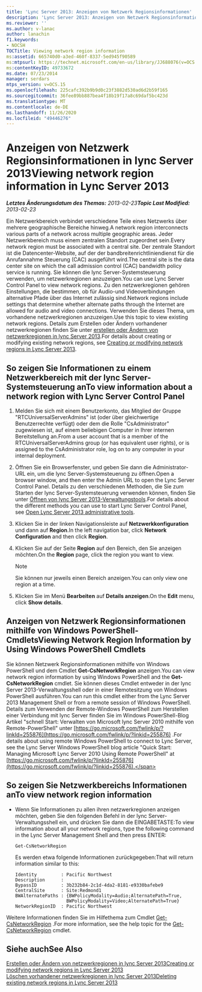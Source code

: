 ```yaml
---
title: 'Lync Server 2013: Anzeigen von Netzwerk Regionsinformationen'
description: 'Lync Server 2013: Anzeigen von Netzwerk Regionsinformationen.'
ms.reviewer: ''
ms.author: v-lanac
author: lanachin
f1.keywords:
- NOCSH
TOCTitle: Viewing network region information
ms:assetid: 665740d0-a3ed-460f-8337-5ed945f90589
ms:mtpsurl: https://technet.microsoft.com/en-us/library/JJ688076(v=OCS.15)
ms:contentKeyID: 49733672
ms.date: 07/23/2014
manager: serdars
mtps_version: v=OCS.15
ms.openlocfilehash: 225cafc392b9b9d0c23f3882d530ad6d2b59f165
ms.sourcegitcommit: 36fee89bb887bea4f18b19f17a8c69daf5bc423d
ms.translationtype: MT
ms.contentlocale: de-DE
ms.lasthandoff: 11/26/2020
ms.locfileid: "49446276"
---
```

# <a name="viewing-network-region-information-in-lync-server-2013"></a><span data-ttu-id="ce40b-103">Anzeigen von Netzwerk Regionsinformationen in lync Server 2013</span><span class="sxs-lookup"><span data-stu-id="ce40b-103">Viewing network region information in Lync Server 2013</span></span>

<div data-xmlns="http://www.w3.org/1999/xhtml">

<div class="topic" data-xmlns="http://www.w3.org/1999/xhtml" data-msxsl="urn:schemas-microsoft-com:xslt" data-cs="https://msdn.microsoft.com/">

<div data-asp="https://msdn2.microsoft.com/asp">



</div>

<div id="mainSection">

<div id="mainBody"><span data-ttu-id="ce40b-104">

<span> </span></span><span class="sxs-lookup"><span data-stu-id="ce40b-104">

<span> </span></span></span>

<span data-ttu-id="ce40b-105">_**Letztes Änderungsdatum des Themas:** 2013-02-23_</span><span class="sxs-lookup"><span data-stu-id="ce40b-105">_**Topic Last Modified:** 2013-02-23_</span></span>

<span data-ttu-id="ce40b-106">Ein Netzwerkbereich verbindet verschiedene Teile eines Netzwerks über mehrere geographische Bereiche hinweg.</span><span class="sxs-lookup"><span data-stu-id="ce40b-106">A network region interconnects various parts of a network across multiple geographic areas.</span></span> <span data-ttu-id="ce40b-107">Jeder Netzwerkbereich muss einem zentralen Standort zugeordnet sein.</span><span class="sxs-lookup"><span data-stu-id="ce40b-107">Every network region must be associated with a central site.</span></span> <span data-ttu-id="ce40b-108">Der zentrale Standort ist die Datencenter-Website, auf der der bandbreitenrichtliniendienst für die Anrufannahme Steuerung (CAC) ausgeführt wird.</span><span class="sxs-lookup"><span data-stu-id="ce40b-108">The central site is the data center site on which the call admission control (CAC) bandwidth policy service is running.</span></span> <span data-ttu-id="ce40b-109">Sie können die lync Server-Systemsteuerung verwenden, um netzwerkregionen anzuzeigen.</span><span class="sxs-lookup"><span data-stu-id="ce40b-109">You can use Lync Server Control Panel to view network regions.</span></span> <span data-ttu-id="ce40b-110">Zu den netzwerkregionen gehören Einstellungen, die bestimmen, ob für Audio-und Videoverbindungen alternative Pfade über das Internet zulässig sind.</span><span class="sxs-lookup"><span data-stu-id="ce40b-110">Network regions include settings that determine whether alternate paths through the Internet are allowed for audio and video connections.</span></span> <span data-ttu-id="ce40b-111">Verwenden Sie dieses Thema, um vorhandene netzwerkregionen anzuzeigen.</span><span class="sxs-lookup"><span data-stu-id="ce40b-111">Use this topic to view existing network regions.</span></span> <span data-ttu-id="ce40b-112">Details zum Erstellen oder Ändern vorhandener netzwerkregionen finden Sie unter [erstellen oder Ändern von netzwerkregionen in lync Server 2013](lync-server-2013-creating-or-modifying-network-regions.md).</span><span class="sxs-lookup"><span data-stu-id="ce40b-112">For details about creating or modifying existing network regions, see [Creating or modifying network regions in Lync Server 2013](lync-server-2013-creating-or-modifying-network-regions.md).</span></span>

<div>

## <a name="to-view-information-about-a-network-region-with-lync-server-control-panel"></a><span data-ttu-id="ce40b-113">So zeigen Sie Informationen zu einem Netzwerkbereich mit der lync Server-Systemsteuerung an</span><span class="sxs-lookup"><span data-stu-id="ce40b-113">To view information about a network region with Lync Server Control Panel</span></span>

1.  <span data-ttu-id="ce40b-114">Melden Sie sich mit einem Benutzerkonto, das Mitglied der Gruppe "RTCUniversalServerAdmins" ist (oder über gleichwertige Benutzerrechte verfügt) oder dem die Rolle "CsAdministrator" zugewiesen ist, auf einem beliebigen Computer in Ihrer internen Bereitstellung an.</span><span class="sxs-lookup"><span data-stu-id="ce40b-114">From a user account that is a member of the RTCUniversalServerAdmins group (or has equivalent user rights), or is assigned to the CsAdministrator role, log on to any computer in your internal deployment.</span></span>

2.  <span data-ttu-id="ce40b-115">Öffnen Sie ein Browserfenster, und geben Sie dann die Administrator-URL ein, um die lync Server-Systemsteuerung zu öffnen.</span><span class="sxs-lookup"><span data-stu-id="ce40b-115">Open a browser window, and then enter the Admin URL to open the Lync Server Control Panel.</span></span> <span data-ttu-id="ce40b-116">Details zu den verschiedenen Methoden, die Sie zum Starten der lync Server-Systemsteuerung verwenden können, finden Sie unter [Öffnen von lync Server 2013-Verwaltungstools](lync-server-2013-open-lync-server-administrative-tools.md).</span><span class="sxs-lookup"><span data-stu-id="ce40b-116">For details about the different methods you can use to start Lync Server Control Panel, see [Open Lync Server 2013 administrative tools](lync-server-2013-open-lync-server-administrative-tools.md).</span></span>

3.  <span data-ttu-id="ce40b-117">Klicken Sie in der linken Navigationsleiste auf **Netzwerkkonfiguration** und dann auf **Region**.</span><span class="sxs-lookup"><span data-stu-id="ce40b-117">In the left navigation bar, click **Network Configuration** and then click **Region**.</span></span>

4.  <span data-ttu-id="ce40b-118">Klicken Sie auf der Seite **Region** auf den Bereich, den Sie anzeigen möchten.</span><span class="sxs-lookup"><span data-stu-id="ce40b-118">On the **Region** page, click the region you want to view.</span></span>
    
    <div>
    

    > [!NOTE]  
    > <span data-ttu-id="ce40b-119">Sie können nur jeweils einen Bereich anzeigen.</span><span class="sxs-lookup"><span data-stu-id="ce40b-119">You can only view one region at a time.</span></span>

    
    </div>

5.  <span data-ttu-id="ce40b-120">Klicken Sie im Menü **Bearbeiten** auf **Details anzeigen**.</span><span class="sxs-lookup"><span data-stu-id="ce40b-120">On the **Edit** menu, click **Show details**.</span></span>

</div>

<div>

## <a name="viewing-network-region-information-by-using-windows-powershell-cmdlets"></a><span data-ttu-id="ce40b-121">Anzeigen von Netzwerk Regionsinformationen mithilfe von Windows PowerShell-Cmdlets</span><span class="sxs-lookup"><span data-stu-id="ce40b-121">Viewing Network Region Information by Using Windows PowerShell Cmdlets</span></span>

<span data-ttu-id="ce40b-122">Sie können Netzwerk Regionsinformationen mithilfe von Windows PowerShell und dem Cmdlet **Get-CsNetworkRegion** anzeigen.</span><span class="sxs-lookup"><span data-stu-id="ce40b-122">You can view network region information by using Windows PowerShell and the **Get-CsNetworkRegion** cmdlet.</span></span> <span data-ttu-id="ce40b-123">Sie können dieses Cmdlet entweder in der lync Server 2013-Verwaltungsshell oder in einer Remotesitzung von Windows PowerShell ausführen.</span><span class="sxs-lookup"><span data-stu-id="ce40b-123">You can run this cmdlet either from the Lync Server 2013 Management Shell or from a remote session of Windows PowerShell.</span></span> <span data-ttu-id="ce40b-124">Details zum Verwenden der Remote-Windows PowerShell zum Herstellen einer Verbindung mit lync Server finden Sie im Windows PowerShell-Blog Artikel "schnell Start: Verwalten von Microsoft lync Server 2010 mithilfe von Remote-PowerShell" unter [https://go.microsoft.com/fwlink/p/?linkId=255876](https://go.microsoft.com/fwlink/p/?linkid=255876) .</span><span class="sxs-lookup"><span data-stu-id="ce40b-124">For details about using remote Windows PowerShell to connect to Lync Server, see the Lync Server Windows PowerShell blog article "Quick Start: Managing Microsoft Lync Server 2010 Using Remote PowerShell" at [https://go.microsoft.com/fwlink/p/?linkId=255876](https://go.microsoft.com/fwlink/p/?linkid=255876).</span></span>

<div>

## <a name="to-view-network-region-information"></a><span data-ttu-id="ce40b-125">So zeigen Sie Netzwerkbereichs Informationen an</span><span class="sxs-lookup"><span data-stu-id="ce40b-125">To view network region information</span></span>

  - <span data-ttu-id="ce40b-126">Wenn Sie Informationen zu allen ihren netzwerkregionen anzeigen möchten, geben Sie den folgenden Befehl in der lync Server-Verwaltungsshell ein, und drücken Sie dann die EINGABETASTE:</span><span class="sxs-lookup"><span data-stu-id="ce40b-126">To view information about all your network regions, type the following command in the Lync Server Management Shell and then press ENTER:</span></span>
    
        Get-CsNetworkRegion
    
    <span data-ttu-id="ce40b-127">Es werden etwa folgende Informationen zurückgegeben:</span><span class="sxs-lookup"><span data-stu-id="ce40b-127">That will return information similar to this:</span></span>
    
        Identity         : Pacific Northwest
        Description      :
        BypassID         : 3b232b84-2c1d-4da2-8181-e9330bafebe9
        CentralSite      : Site:Redmond1
        BWAlternatePaths : {BWPolicyModality=Audio;AlternatePath=True, 
                           BWPolicyModality=Video;AlternatePath=True}
        NetworkRegionID  : Pacific Northwest

</div>

<span data-ttu-id="ce40b-128">Weitere Informationen finden Sie im Hilfethema zum Cmdlet [Get-CsNetworkRegion](https://docs.microsoft.com/powershell/module/skype/Get-CsNetworkRegionLink) .</span><span class="sxs-lookup"><span data-stu-id="ce40b-128">For more information, see the help topic for the [Get-CsNetworkRegion](https://docs.microsoft.com/powershell/module/skype/Get-CsNetworkRegionLink) cmdlet.</span></span>

</div>

<div>

## <a name="see-also"></a><span data-ttu-id="ce40b-129">Siehe auch</span><span class="sxs-lookup"><span data-stu-id="ce40b-129">See Also</span></span>


[<span data-ttu-id="ce40b-130">Erstellen oder Ändern von netzwerkregionen in lync Server 2013</span><span class="sxs-lookup"><span data-stu-id="ce40b-130">Creating or modifying network regions in Lync Server 2013</span></span>](lync-server-2013-creating-or-modifying-network-regions.md)  
[<span data-ttu-id="ce40b-131">Löschen vorhandener netzwerkregionen in lync Server 2013</span><span class="sxs-lookup"><span data-stu-id="ce40b-131">Deleting existing network regions in Lync Server 2013</span></span>](lync-server-2013-deleting-existing-network-regions.md)  
  

<span data-ttu-id="ce40b-132"></div>

</div>

<span> </span>

</div>

</div>

</span><span class="sxs-lookup"><span data-stu-id="ce40b-132"></div>

</div>

<span> </span>

</div>

</div>

</span></span></div>

